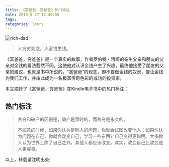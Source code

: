 ```yaml
---
title: 《富爸爸，穷爸爸》热门标注
date: 2019-5-27 12:40:55
tags:
categories: Story
---
```


![rich-dad](https://images-cn.ssl-images-amazon.com/images/I/51mZHfA%2B-6L._SX351_BO1,204,203,200_.jpg)

> 人穷穷观念，人富钱生钱。

《富爸爸，穷爸爸》是一个真实的故事，作者罗伯特・清崎的亲生父亲和朋友的父亲对金钱的看法截然不同，这使他对认识金钱产生了兴趣，最终他接受了朋友的父亲的建议，也就是书中所说的。“富爸爸”的观念，即不要做金钱的奴隶，要让金钱为我们工作，并由此成为一名极富传奇色彩的成功的投资家。

本文摘抄了《富爸爸，穷爸爸》在Kindle电子书中的热门标注：

<!--more-->


## 热门标注

> 贫穷和破产的区别是，破产是暂时的，而贫穷是永久的。

> 不如意的时候，如果你认为是别人的问题，你就会试图改变他人；如果你认为问题在自己，你就会改变自己，学习一些东西让自己变得更聪明。大多数人认为世界上除了自己之外，其他人都应该改变。其实，改变自己比改变他人更容易。

以上，转载请注明出处!
